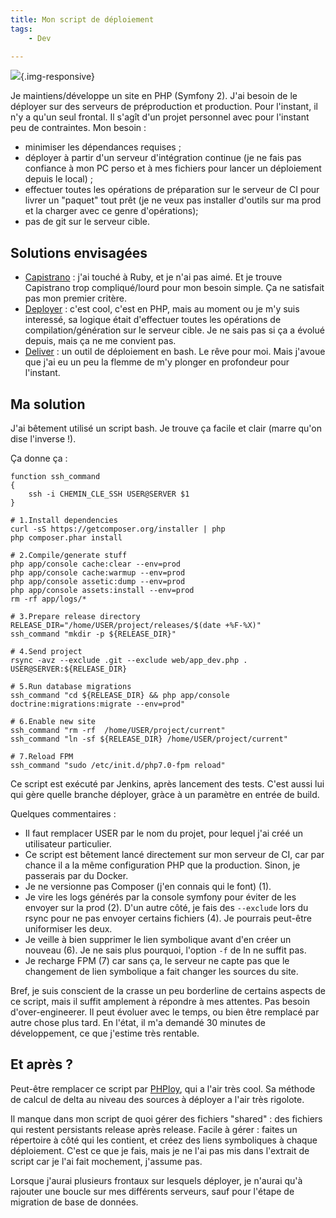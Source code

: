 ```yaml
---
title: Mon script de déploiement
tags:
    - Dev

---
```


![](/images/deploy.jpg){.img-responsive}

Je maintiens/développe un site en PHP (Symfony 2). J'ai besoin de le déployer sur des serveurs de préproduction et production. Pour l'instant, il n'y a qu'un seul frontal. Il s'agît d'un projet personnel avec pour l'instant peu de contraintes. Mon besoin :

* minimiser les dépendances requises ;
* déployer à partir d'un serveur d'intégration continue (je ne fais pas confiance à mon PC perso et à mes fichiers pour lancer un déploiement depuis le local) ;
* effectuer toutes les opérations de préparation sur le serveur de CI pour livrer un "paquet" tout prêt (je ne veux pas installer d'outils sur ma prod et la charger avec ce genre d'opérations);
* pas de git sur le serveur cible.

<!--more-->

## Solutions envisagées

* [Capistrano](http://capistranorb.com/) : j'ai touché à Ruby, et je n'ai pas aimé. Et je trouve Capistrano trop compliqué/lourd pour mon besoin simple. Ça ne satisfait pas mon premier critère.
* [Deployer](http://deployer.org/) : c'est cool, c'est en PHP, mais au moment ou je m'y suis interessé, sa logique était d'effectuer toutes les opérations de compilation/génération sur le serveur cible. Je ne sais pas si ça a évolué depuis, mais ça ne me convient pas.
* [Deliver](https://github.com/gerhard/deliver) : un outil de déploiement en bash. Le rêve pour moi. Mais j'avoue que j'ai eu un peu la flemme de m'y plonger en profondeur pour l'instant.


## Ma solution

J'ai bêtement utilisé un script bash. Je trouve ça facile et clair (marre qu'on dise l'inverse !).

Ça donne ça :

```
function ssh_command
{
    ssh -i CHEMIN_CLE_SSH USER@SERVER $1
}

# 1.Install dependencies
curl -sS https://getcomposer.org/installer | php
php composer.phar install

# 2.Compile/generate stuff
php app/console cache:clear --env=prod
php app/console cache:warmup --env=prod
php app/console assetic:dump --env=prod
php app/console assets:install --env=prod
rm -rf app/logs/*

# 3.Prepare release directory
RELEASE_DIR="/home/USER/project/releases/$(date +%F-%X)"
ssh_command "mkdir -p ${RELEASE_DIR}"

# 4.Send project
rsync -avz --exclude .git --exclude web/app_dev.php . USER@SERVER:${RELEASE_DIR}

# 5.Run database migrations
ssh_command "cd ${RELEASE_DIR} && php app/console doctrine:migrations:migrate --env=prod"

# 6.Enable new site
ssh_command "rm -rf  /home/USER/project/current"
ssh_command "ln -sf ${RELEASE_DIR} /home/USER/project/current"

# 7.Reload FPM
ssh_command "sudo /etc/init.d/php7.0-fpm reload"

```

Ce script est exécuté par Jenkins, après lancement des tests. C'est aussi lui qui gère quelle branche déployer, gràce à un paramètre en entrée de build.

Quelques commentaires :

* Il faut remplacer USER par le nom du projet, pour lequel j'ai créé un utilisateur particulier.
* Ce script est bêtement lancé directement sur mon serveur de CI, car par chance il a la même configuration PHP que la production. Sinon, je passerais par du Docker.
* Je ne versionne pas Composer (j'en connais qui le font) (1).
* Je vire les logs générés par la console symfony pour éviter de les envoyer sur la prod (2). D'un autre côté, je fais des `--exclude` lors du rsync pour ne pas envoyer certains fichiers (4). Je pourrais peut-être uniformiser les deux.
* Je veille à bien supprimer le lien symbolique avant d'en créer un nouveau (6). Je ne sais plus pourquoi, l'option `-f` de ln ne suffit pas.
* Je recharge FPM (7) car sans ça, le serveur ne capte pas que le changement de lien symbolique a fait changer les sources du site.

Bref, je suis conscient de la crasse un peu borderline de certains aspects de ce script, mais il suffit amplement à répondre à mes attentes. Pas besoin d'over-engineerer. Il peut évoluer avec le temps, ou bien être remplacé par autre chose plus tard. En l'état, il m'a demandé 30 minutes de développement, ce que j'estime très rentable.

## Et après ?

Peut-être remplacer ce script par [PHPloy](http://blog.epoc.fr/2016/05/27/deployer-simplement-ses-projets-avec-phploy/), qui a l'air très cool. Sa méthode de calcul de delta au niveau des sources à déployer a l'air très rigolote.

Il manque dans mon script de quoi gérer des fichiers "shared" : des fichiers qui restent persistants release après release. Facile à gérer : faites un répertoire à côté qui les contient, et créez des liens symboliques à chaque déploiement. C'est ce que je fais, mais je ne l'ai pas mis dans l'extrait de script car je l'ai fait mochement, j'assume pas.

Lorsque j'aurai plusieurs frontaux sur lesquels déployer, je n'aurai qu'à rajouter une boucle sur mes différents serveurs, sauf pour l'étape de migration de base de données.
